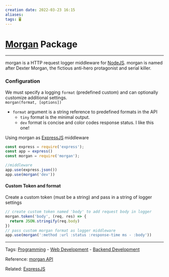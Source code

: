 ```yaml
---
creation date: 2022-03-23 16:15
aliases: 
tags: 🖥️
---
```


# [Morgan](Morgan.md) Package
---
morgan is a HTTP request logger middleware for [NodeJS](NodeJS.md). morgan is named after Dexter Morgan, the fictious anti-hero protagonist and serial killer.

### Configuration
We must specify a logging `format` (predefined custom) and can optionally customize additional settings.   
`morgan(format, [options])`
- `format` argument is a string reference to predefined formats in the API
	- `tiny` format is the minimal output. 
	- `dev` format is concise and color codes response status. I like this one! 

Using morgan as [ExpressJS](ExpressJS.md) middleware
```js
const express = require('express');
const app = express()
const morgan = require('morgan');

//middleware
app.use(express.json())
app.use(morgan('dev'))
```

#### Custom Token and format
Create a custom token (must be a string) and pass in a string of logger settings
```js
// create custom token named 'body' to add request body in logger
morgan.token('body', (req, res) => {
  return JSON.stringify(req.body)
})
// pass custom morgan format as logger middleware 
app.use(morgan(':method :url :status :response-time ms - :body'))

```
---
Tags: [Programming](Programming.md) - [Web Development](Web%20Development.md) - [Backend Development](Backend%20Development.md)

Reference: [morgan API](https://www.npmjs.com/package/morgan)

Related: [ExpressJS](ExpressJS.md)